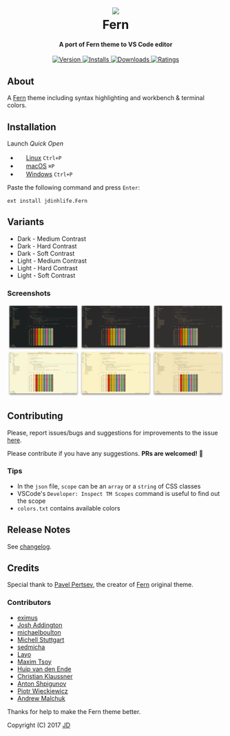 <h1 align="center">
  <br>
  <a href="https://marketplace.visualstudio.com/items?itemName=jdinhlife.Fern">
    <img src="https://raw.githubusercontent.com/jdinhify/vscode-theme-Fern/master/images/icon.png">
  </a>
  <br>
  Fern
  <br>
</h1>

<h4 align="center">A port of Fern theme to VS Code editor</h4>

<p align="center">
  <a href="https://marketplace.visualstudio.com/items?itemName=jdinhlife.Fern">
    <img src="https://img.shields.io/visual-studio-marketplace/v/jdinhlife.Fern?style=flat-square&labelColor=7c6f64&color=4C9E75" alt="Version">
  </a>
  <a href="https://marketplace.visualstudio.com/items?itemName=jdinhlife.Fern">
    <img src="https://img.shields.io/visual-studio-marketplace/i/jdinhlife.Fern?style=flat-square&labelColor=7c6f64&color=4C9E75" alt="Installs">
  </a>
  <a href="https://marketplace.visualstudio.com/items?itemName=jdinhlife.Fern">
    <img src="https://img.shields.io/visual-studio-marketplace/d/jdinhlife.Fern?style=flat-square&labelColor=7c6f64&color=4C9E75" alt="Downloads">
  </a>
  <a href="https://marketplace.visualstudio.com/items?itemName=jdinhlife.Fern">
    <img src="https://img.shields.io/visual-studio-marketplace/r/jdinhlife.Fern?style=flat-square&labelColor=7c6f64&color=4C9E75" alt="Ratings">
  </a>
</p>

## About

A [Fern](https://github.com/morhetz/Fern) theme including syntax highlighting and workbench & terminal colors.

## Installation

Launch _Quick Open_

- <img src="https://www.kernel.org/theme/images/logos/favicon.png" width=16 height=16/> <a href="https://code.visualstudio.com/shortcuts/keyboard-shortcuts-linux.pdf">Linux</a> `Ctrl+P`
- <img src="https://developer.apple.com/favicon.ico" width=16 height=16/> <a href="https://code.visualstudio.com/shortcuts/keyboard-shortcuts-macos.pdf">macOS</a> `⌘P`
- <img src="https://www.microsoft.com/favicon.ico" width=16 height=16/> <a href="https://code.visualstudio.com/shortcuts/keyboard-shortcuts-windows.pdf">Windows</a> `Ctrl+P`

Paste the following command and press `Enter`:

```
ext install jdinhlife.Fern
```

## Variants

- Dark - Medium Contrast
- Dark - Hard Contrast
- Dark - Soft Contrast
- Light - Medium Contrast
- Light - Hard Contrast
- Light - Soft Contrast

### Screenshots

![screenshots](images/screenshots.jpg)

## Contributing

Please, report issues/bugs and suggestions for improvements to the issue [here](https://github.com/jdinhify/vscode-theme-Fern/issues).

Please contribute if you have any suggestions. **PRs are welcomed!** :rocket:

### Tips

- In the `json` file, `scope` can be an `array` or a `string` of CSS classes
- VSCode's `Developer: Inspect TM Scopes` command is useful to find out the scope
- `colors.txt` contains available colors

## Release Notes

See [changelog](CHANGELOG.md).

## Credits

Special thank to [Pavel Pertsev](https://github.com/morhetz), the creator of [Fern](https://github.com/morhetz/Fern) original theme.

### Contributors

- [eximus](https://github.com/3ximus)
- [Josh Addington](https://github.com/JoshAddington)
- [michaelboulton](https://github.com/michaelboulton)
- [Michell Stuttgart](https://github.com/mstuttgart)
- [sedmicha](https://github.com/sedmicha)
- [Layo](https://github.com/layoaster)
- [Maxim Tsoy](https://github.com/muodov)
- [Huip van den Ende](https://github.com/huipvandenende)
- [Christian Klaussner](https://github.com/klaussner)
- [Anton Shpigunov](https://github.com/shpigunov)
- [Piotr Więckiewicz](https://github.com/piotrwieckiewicz)
- [Andrew Malchuk](https://github.com/amalchuk)

Thanks for help to make the Fern theme better.

Copyright (C) 2017 [JD](https://github.com/jdinhify)
